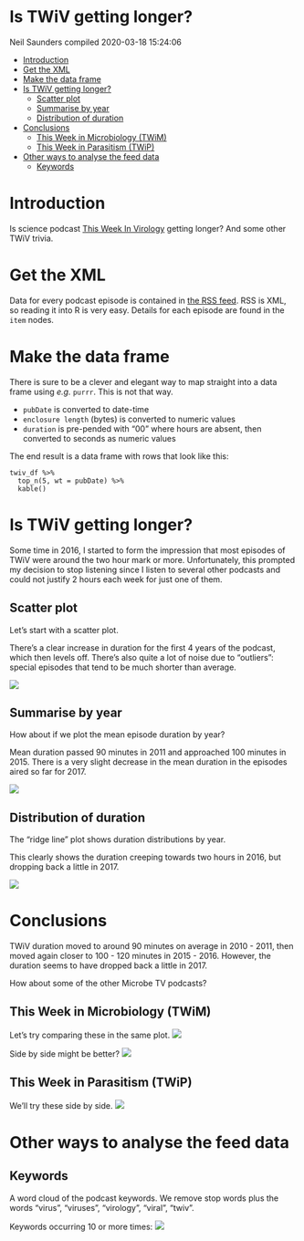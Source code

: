 Is TWiV getting longer?
================
Neil Saunders
compiled 2020-03-18 15:24:06

  - [Introduction](#introduction)
  - [Get the XML](#get-the-xml)
  - [Make the data frame](#make-the-data-frame)
  - [Is TWiV getting longer?](#is-twiv-getting-longer)
      - [Scatter plot](#scatter-plot)
      - [Summarise by year](#summarise-by-year)
      - [Distribution of duration](#distribution-of-duration)
  - [Conclusions](#conclusions)
      - [This Week in Microbiology
        (TWiM)](#this-week-in-microbiology-twim)
      - [This Week in Parasitism (TWiP)](#this-week-in-parasitism-twip)
  - [Other ways to analyse the feed
    data](#other-ways-to-analyse-the-feed-data)
      - [Keywords](#keywords)

# Introduction

Is science podcast [This Week In Virology](http://www.microbe.tv/twiv/)
getting longer? And some other TWiV trivia.

# Get the XML

Data for every podcast episode is contained in [the RSS
feed](http://twiv.microbeworld.libsynpro.com/twiv). RSS is XML, so
reading it into R is very easy. Details for each episode are found in
the `item` nodes.

# Make the data frame

There is sure to be a clever and elegant way to map straight into a data
frame using *e.g.* `purrr`. This is not that way.

  - `pubDate` is converted to date-time
  - `enclosure length` (bytes) is converted to numeric values
  - `duration` is pre-pended with “00” where hours are absent, then
    converted to seconds as numeric values

The end result is a data frame with rows that look like this:

``` {r-df-rows}
twiv_df %>%
  top_n(5, wt = pubDate) %>%
  kable()
```

# Is TWiV getting longer?

Some time in 2016, I started to form the impression that most episodes
of TWiV were around the two hour mark or more. Unfortunately, this
prompted my decision to stop listening since I listen to several other
podcasts and could not justify 2 hours each week for just one of them.

## Scatter plot

Let’s start with a scatter plot.

There’s a clear increase in duration for the first 4 years of the
podcast, which then levels off. There’s also quite a lot of noise due to
“outliers”: special episodes that tend to be much shorter than average.

![](../../figures/twiv-scatter-1.png)<!-- -->

## Summarise by year

How about if we plot the mean episode duration by year?

Mean duration passed 90 minutes in 2011 and approached 100 minutes in
2015. There is a very slight decrease in the mean duration in the
episodes aired so far for 2017.

![](../../figures/twiv-bar-1.png)<!-- -->

## Distribution of duration

The “ridge line” plot shows duration distributions by year.

This clearly shows the duration creeping towards two hours in 2016, but
dropping back a little in 2017.

![](../../figures/twiv-joy-1.png)<!-- -->

# Conclusions

TWiV duration moved to around 90 minutes on average in 2010 - 2011, then
moved again closer to 100 - 120 minutes in 2015 - 2016. However, the
duration seems to have dropped back a little in 2017.

How about some of the other Microbe TV podcasts?

## This Week in Microbiology (TWiM)

Let’s try comparing these in the same plot.
![](../../figures/twim-joy-1.png)<!-- -->

Side by side might be better? ![](../../figures/twim-joy2-1.png)<!-- -->

## This Week in Parasitism (TWiP)

We’ll try these side by side. ![](../../figures/twip-joy-1.png)<!-- -->

# Other ways to analyse the feed data

## Keywords

A word cloud of the podcast keywords. We remove stop words plus the
words “virus”, “viruses”, “virology”, “viral”, “twiv”.

Keywords occurring 10 or more times:
![](../../figures/twiv-wordcloud-1.png)<!-- -->
